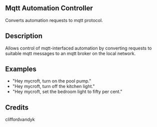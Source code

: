 ## Mqtt Automation Controller
Converts automation requests to mqtt protocol.

## Description
Allows control of mqtt-interfaced automation by converting requests to suitable mqtt messages to an mqtt broker on the local network.

## Examples
 - "Hey mycroft, turn on the pool pump."
 - "Hey mycroft, turn off the kitchen light."
 - "Hey mycroft, set the bedroom light to fifty per cent."


## Credits
cliffordvandyk


